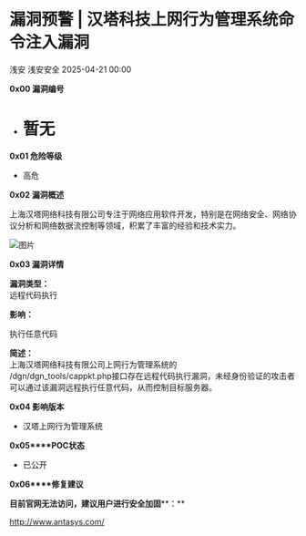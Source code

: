 #  漏洞预警 | 汉塔科技上网行为管理系统命令注入漏洞   
浅安  浅安安全   2025-04-21 00:00  
  
**0x00 漏洞编号**  
- # 暂无  
  
**0x01 危险等级**  
- 高危  
  
**0x02 漏洞概述**  
  
上海汉塔网络科技有限公司专注于网络应用软件开发，特别是在网络安全、网络协议分析和网络数据流控制等领域，积累了丰富的经验和技术实力。  
  
![图片](https://mmbiz.qpic.cn/sz_mmbiz_png/7stTqD182SVSezp9oVjJCRe69VSP3FVmIKoEIQxp60v6xzmnd8lWOwOgZpsoS2Fu7ng80b2jjBzQIwEjwZKb2Q/640?wx_fmt=png&from=appmsg&tp=webp&wxfrom=5&wx_lazy=1&wx_co=1 "")  
  
**0x03 漏洞详情**  
  
**漏洞类型：**  
远程代码执行  
  
  
**影响：**  
  
执行任意代码  
  
**简述：**  
上海汉塔网络科技有限公司上网行为管理系统的  
/dgn/dgn_tools/cappkt.php接口存在远程代码执行漏洞，未经身份验证的攻击者可以通过该漏洞远程执行任意代码，从而控制目标服务器。  
  
**0x04 影响版本**  
- 汉塔上网行为管理系统  
  
**0x05****POC状态**  
- 已公开  
  
**0x06****修复建议**  
  
**目前官网无法访问，建议用户进行安全加固****：**  
  
http://www.antasys.com/  
  
  
  
